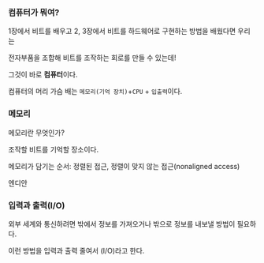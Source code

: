 ### 컴퓨터가 뭐여?

1장에서 비트를 배우고 2, 3장에서 비트를 하드웨어로 구현하는 방법을 배웠다면 우리는

전자부품을 조합해 비트를 조작하는 회로를 만들 수 있는데! 

그것이 바로 **컴퓨터**이다.

컴퓨터의 머리 가슴 배는 ` 메모리(기억 장치) `+`CPU` + `입출력`이다.



### 메모리

메모리란 무엇인가?

조작할 비트를 기억할 장소이다.

메모리가 담기는 순서: 정렬된 접근, 정렬이 맞지 않는 접근(nonaligned access)

엔디안



### 입력과 출력(I/O)

외부 세계와 통신하려면 밖에서 정보를 가져오거나 밖으로 정보를 내보낼 방법이 필요하다. 

이런 방법을 입력과 출력 줄여서 (I/O)라고 한다.

